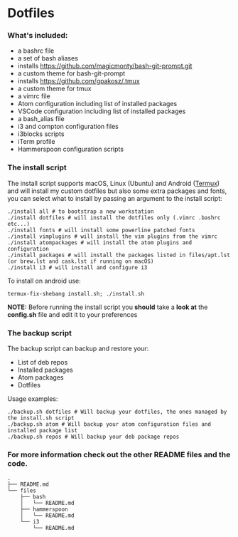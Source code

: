 # Dotfiles

### What's included:
- a bashrc file
- a set of bash aliases
- installs https://github.com/magicmonty/bash-git-prompt.git
- a custom theme for bash-git-prompt
- installs https://github.com/gpakosz/.tmux
- a custom theme for tmux
- a vimrc file
- Atom configuration including list of installed packages
- VSCode configuration including list of installed packages
- a bash_alias file
- i3 and compton configuration files
- i3blocks scripts
- iTerm profile
- Hammerspoon configuration scripts

### The install script
The install script supports macOS, Linux (Ubuntu) and Android ([Termux](https://termux.com)) and will install my custom dotfiles but also some extra packages and fonts, you can select what to install by passing an argument to the install script:
```
./install all # to bootstrap a new workstation
./install dotfiles # will install the dotfiles only (.vimrc .bashrc etc...)
./install fonts # will install some powerline patched fonts
./install vimplugins # will install the vim plugins from the vimrc
./install atompackages # will install the atom plugins and configuration
./install packages # will install the packages listed in files/apt.lst (or brew.lst and cask.lst if running on macOS)
./install i3 # will install and configure i3
```

To install on android use:
```
termux-fix-shebang install.sh; ./install.sh
```

**NOTE:** Before running the install script you **should** take a **look at** the **config.sh** file and edit it to your preferences

### The backup script
The backup script can backup and restore your:
- List of deb repos
- Installed packages
- Atom packages
- Dotfiles

Usage examples:
```
./backup.sh dotfiles # Will backup your dotfiles, the ones managed by the install.sh script
./backup.sh atom # Will backup your atom configuration files and installed package list
./backup.sh repos # Will backup your deb package repos
```

### For more information check out the other README files and the code.
```
.
├── README.md
└── files
    ├── bash
    │   └── README.md
    ├── hammerspoon
    │   └── README.md
    └── i3
        └── README.md
```
